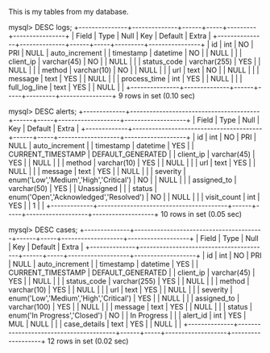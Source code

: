 This is my tables from my database.

mysql> DESC logs;
+---------------+--------------+------+-----+---------+----------------+
| Field         | Type         | Null | Key | Default | Extra          |
+---------------+--------------+------+-----+---------+----------------+
| id            | int          | NO   | PRI | NULL    | auto_increment |
| timestamp     | datetime     | NO   |     | NULL    |                |
| client_ip     | varchar(45)  | NO   |     | NULL    |                |
| status_code   | varchar(255) | YES  |     | NULL    |                |
| method        | varchar(10)  | NO   |     | NULL    |                |
| url           | text         | NO   |     | NULL    |                |
| message       | text         | YES  |     | NULL    |                |
| process_time  | int          | YES  |     | NULL    |                |
| full_log_line | text         | YES  |     | NULL    |                |
+---------------+--------------+------+-----+---------+----------------+
9 rows in set (0.10 sec)

mysql> DESC alerts;
+-------------+----------------------------------------+------+-----+-------------------+-------------------+
| Field       | Type                                   | Null | Key | Default           | Extra             |
+-------------+----------------------------------------+------+-----+-------------------+-------------------+
| id          | int                                    | NO   | PRI | NULL              | auto_increment    |
| timestamp   | datetime                               | YES  |     | CURRENT_TIMESTAMP | DEFAULT_GENERATED |
| client_ip   | varchar(45)                            | YES  |     | NULL              |                   |
| method      | varchar(10)                            | YES  |     | NULL              |                   |
| url         | text                                   | YES  |     | NULL              |                   |
| message     | text                                   | YES  |     | NULL              |                   |
| severity    | enum('Low','Medium','High','Critical') | NO   |     | NULL              |                   |
| assigned_to | varchar(50)                            | YES  |     | Unassigned        |                   |
| status      | enum('Open','Acknowledged','Resolved') | NO   |     | NULL              |                   |
| visit_count | int                                    | YES  |     | 1                 |                   |
+-------------+----------------------------------------+------+-----+-------------------+-------------------+
10 rows in set (0.05 sec)


mysql> DESC cases;
+--------------+----------------------------------------+------+-----+-------------------+-------------------+
| Field        | Type                                   | Null | Key | Default           | Extra             |
+--------------+----------------------------------------+------+-----+-------------------+-------------------+
| id           | int                                    | NO   | PRI | NULL              | auto_increment    |
| timestamp    | datetime                               | YES  |     | CURRENT_TIMESTAMP | DEFAULT_GENERATED |
| client_ip    | varchar(45)                            | YES  |     | NULL              |                   |
| status_code  | varchar(255)                           | YES  |     | NULL              |                   |
| method       | varchar(10)                            | YES  |     | NULL              |                   |
| url          | text                                   | YES  |     | NULL              |                   |
| severity     | enum('Low','Medium','High','Critical') | YES  |     | NULL              |                   |
| assigned_to  | varchar(100)                           | YES  |     | NULL              |                   |
| message      | text                                   | YES  |     | NULL              |                   |
| status       | enum('In Progress','Closed')           | NO   |     | In Progress       |                   |
| alert_id     | int                                    | YES  | MUL | NULL              |                   |
| case_details | text                                   | YES  |     | NULL              |                   |
+--------------+----------------------------------------+------+-----+-------------------+-------------------+
12 rows in set (0.02 sec)
